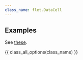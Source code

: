 ```yaml
---
class_name: flet.DataCell
---
```


## Examples

See [these](datatable/index.md#examples).

{{ class_all_options(class_name) }}
